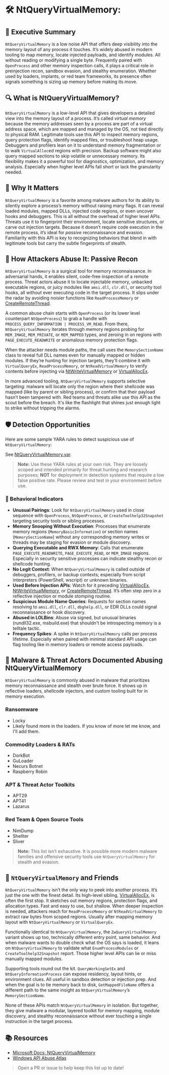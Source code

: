 # 🛠️ NtQueryVirtualMemory: 

## 🚀 Executive Summary
`NtQueryVirtualMemory` is a low noise API that offers deep visibility into the memory layout of any process it touches. It’s widely abused in modern tooling to map memory, locate injected payloads, and identify modules. All without reading or modifying a single byte. Frequently paired with `OpenProcess` and other memory inspection calls, it plays a critical role in preinjection recon, sandbox evasion, and stealthy enumeration. Whether used by loaders, implants, or red team frameworks, its presence often signals something is sizing up memory before making its move.

## 🔍 What is NtQueryVirtualMemory?
`NtQueryVirtualMemory` is a low-level API that gives developers a detailed view into the memory layout of a process. It’s called *virtual memory* because the memory addresses seen by a process are part of a virtual address space, which are mapped and managed by the OS, not tied directly to physical RAM. Legitimate tools use this API to inspect memory regions, query protection flags, identify mapped files, or troubleshoot heap usage. Debuggers and profilers lean on it to understand memory fragmentation or to walk `VirtualAlloc`ed regions with precision. Backup software might also query mapped sections to skip volatile or unnecessary memory. Its flexibility makes it a powerful tool for diagnostics, optimization, and memory analysis. Especially when higher level APIs fall short or lack the granularity needed.

## 🚩 Why It Matters
`NtQueryVirtualMemory` is a favorite among malware authors for its ability to silently explore a process’s memory without raising many flags. It can reveal loaded modules, mapped DLLs, injected code regions, or even uncover hooks and debuggers. This is all without the overhead of higher level APIs. Threats use it to fingerprint their environment, locate sensitive structures, or carve out injection targets. Because it doesn’t require code execution in the remote process, it’s ideal for *passive* reconnaissance and evasion. Familiarity with this API is key to recognizing behaviors that blend in with legitimate tools but carry the subtle fingerprints of stealth.

## 🧬 How Attackers Abuse It: Passive Recon
`NtQueryVirtualMemory` is a surgical tool for memory reconnaissance. In adversarial hands, it enables silent, code-free inspection of a remote process. Threat actors abuse it to locate injectable memory, unbacked executable regions, or juicy modules like `amsi.dll`, `clr.dll`, or security tool hooks, all without ever executing code in the target process. It slips under the radar by avoiding noisier functions like `ReadProcessMemory` or [CreateRemoteThread](https://github.com/danafaye/WindowsAPIAbuseAtlas/tree/main/KERNEL32/CreateRemoteThread).

A common abuse chain starts with `OpenProcess` (or its lower level counterpart `NtOpenProcess`) to grab a handle with `PROCESS_QUERY_INFORMATION | PROCESS_VM_READ`. From there, `NtQueryVirtualMemory` iterates through memory regions probing for `MEM_IMAGE`, `MEM_PRIVATE`, or `MEM_MAPPED` types, and zeroing in on regions with `PAGE_EXECUTE_READWRITE` or anomalous memory protection flags.

When the attacker needs module paths, the call uses the `MemorySectionName` class to reveal full DLL names even for manually mapped or hidden modules. If they’re hunting for injection targets, they’ll combine it with `VirtualQueryEx`, `ReadProcessMemory`, or `NtReadVirtualMemory` to verify contents before injecting via [NtWriteVirtualMemory](https://github.com/danafaye/WindowsAPIAbuseAtlas/tree/main/NTDLL/NtWriteVirtualMemory) or [VirtualAllocEx](https://github.com/danafaye/WindowsAPIAbuseAtlas/tree/main/KERNEL32/VirtualAllocEx).

In more advanced tooling, `NtQueryVirtualMemory` supports selective targeting: malware will locate only the region where their shellcode was mapped (like by parent or sibling process), or confirm that their payload hasn’t been tampered with. Red teams and threats alike use this API as the scout before the breach. It's like the flashlight that shines just enough light to strike without tripping the alarms.

## 🛡️ Detection Opportunities
Here are some sample YARA rules to detect suspicious use of `NtQueryVirtualMemory`:

See [NtQueryVirtualMemory.yar](./NtQueryVirtualMemory.yar).

> **Note:** Use these YARA rules at your own risk. They are loosely scoped and intended primarily for threat hunting and research purposes; **NOT** for deployment in detection systems that require a low false positive rate. Please review and test in your environment before use.

### 🐾 Behavioral Indicators
 - **Unusual Pairings**: Look for `NtQueryVirtualMemory` used in close sequence with `OpenProcess`, `NtOpenProcess`, or `CreateToolhelp32Snapshot` targeting security tools or sibling processes.
 - **Memory Snooping Without Execution**: Processes that enumerate memory regions (`MemoryBasicInformation`) or section names (`MemorySectionName`) without any corresponding memory writes or threads may be staging for evasion or module discovery.
 - **Querying Executable and RWX Memory**: Calls that enumerate `PAGE_EXECUTE_READWRITE`, `PAGE_EXECUTE_READ`, or `MEM_IMAGE` regions. Especially in security sensitive processes can indicate stealthy recon or shellcode hunting.
 - **No Legit Context**: When `NtQueryVirtualMemory` is called outside of debuggers, profilers, or backup contexts; especially from script interpreters (PowerShell, wscript) or unknown binaries.
 - **Used Before Injection APIs**: Watch for it preceding [VirtualAllocEx](https://github.com/danafaye/WindowsAPIAbuseAtlas/tree/main/KERNEL32/VirtualAllocEx), [NtWriteVirtualMemory](https://github.com/danafaye/WindowsAPIAbuseAtlas/tree/main/NTDLL/NtWriteVirtualMemory), or [CreateRemoteThread](https://github.com/danafaye/WindowsAPIAbuseAtlas/tree/main/KERNEL32/CreateRemoteThread). It’s often step zero in a reflective injection or module stomping routine.
 - **Suspicious Module Name Queries**: Requests for section names resolving to `amsi.dll`, `clr.dll`, `dbghelp.dll`, or EDR DLLs could signal reconnaissance or hook discovery.
 - **Abused in LOLBins**: Abuse via signed, but unusual binaries (rundll32.exe, msbuild.exe) that shouldn't be introspecting memory is a telltale tactic.
 - **Frequency Spikes**: A spike in `NtQueryVirtualMemory` calls per process lifetime. Especially when paired with minimal standard API usage can flag tooling like in memory loaders or remote access payloads.

## 🦠 Malware & Threat Actors Documented Abusing NtQueryVirtualMemory
`NtQueryVirtualMemory` is commonly abused in malware that prioritizes memory reconnaissance and stealth over brute force. It shows up in reflective loaders, shellcode injectors, and custom tooling built for in memory execution.

### **Ransomware**
 - Locky
 - Likely found more in the loaders. If you  know of more let me know, and I'll add them.

### **Commodity Loaders & RATs**
 - DorkBot
 - GuLoader
 - Necurs Botnet
 - Raspberry Robin

### **APT & Threat Actor Toolkits**
 - APT29
 - APT41
 - Lazarus

### **Red Team & Open Source Tools**
 - NimDump
 - Shellter
 - Sliver

> **Note:** This list isn’t exhaustive. It is possible more modern malware families and offensive security tools use `NtQueryVirtualMemory` for stealth and evasion.

## 🧵 `NtQueryVirtualMemory` and Friends
`NtQueryVirtualMemory` isn’t the only way to peek into another process. It’s just the one with the finest detail. Its high-level sibling, [VirtualAllocEx](https://github.com/danafaye/WindowsAPIAbuseAtlas/tree/main/KERNEL32/VirtualAllocEx), is often the first stop. It sketches out memory regions, protection flags, and allocation types. Fast and easy to use, but shallow. When deeper inspection is needed, attackers reach for `ReadProcessMemory` or `NtReadVirtualMemory` to extract raw bytes from scoped regions. Usually after mapping memory layout with `NtQueryVirtualMemory` or `VirtualQueryEx`.

Functionally identical to `NtQueryVirtualMemory`, the `ZwQueryVirtualMemory` variant shows up too, technically different entry point, same behavior. And when malware wants to double check what the OS says is loaded, it leans on `NtQueryVirtualMemory` to validate what `EnumProcessModules` or `CreateToolhelp32Snapshot` report. Those higher level APIs can lie or miss manually mapped modules.

Supporting tools round out the kit. `QueryWorkingSetEx` and `NtQueryInformationProcess` can expose residency, layout hints, or environment clues. All useful in sandbox detection or injection prep. And when the goal is to tie memory back to disk, `GetMappedFileName` offers a different path to the same insight as `NtQueryVirtualMemory`’s `MemorySectionName`.

None of these APIs match `NtQueryVirtualMemory` in isolation. But together, they give malware a modular, layered toolkit for memory mapping, module discovery, and stealthy reconnaissance without ever touching a single instruction in the target process.

## 📚 Resources
- [Microsoft Docs: NtQueryVirtualMemory](https://learn.microsoft.com/en-us/windows-hardware/drivers/ddi/ntifs/nf-ntifs-ntqueryvirtualmemory)
- [Windows API Abuse Atlas](https://github.com/danafaye/WindowsAPIAbuseAtlas)

> Open a PR or issue to help keep this list up to date!